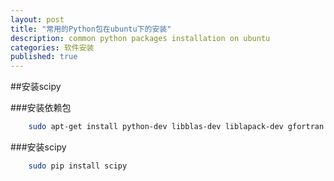```yaml
---
layout: post
title: "常用的Python包在ubuntu下的安装"
description: common python packages installation on ubuntu
categories: 软件安装
published: true
---
```


##安装scipy

###安装依赖包

~~~ bash
	sudo apt-get install python-dev libblas-dev liblapack-dev gfortran g++
~~~

###安装scipy

~~~ bash
	sudo pip install scipy
~~~

